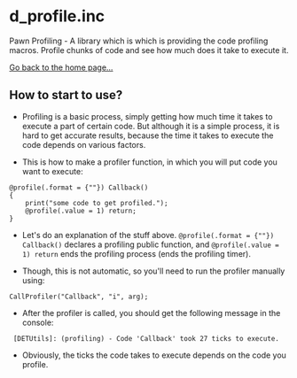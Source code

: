 # d_profile.inc
Pawn Profiling - A library which is which is providing the code profiling macros. Profile chunks of code and see how much does it take to execute it.

[Go back to the home page...](../README.md)

## How to start to use?

- Profiling is a basic process, simply getting how much time it takes to execute a part of certain code. But although it is a simple process, it is hard to get accurate results, because the time it takes to execute the code depends on various factors.

- This is how to make a profiler function, in which you will put code you want to execute:
```pawn
@profile(.format = {""}) Callback()
{
	print("some code to get profiled.");
	@profile(.value = 1) return;
}
```

- Let's do an explanation of the stuff above. `@profile(.format = {""}) Callback()` declares a profiling public function, and `@profile(.value = 1) return` ends the profiling process (ends the profiling timer).

- Though, this is not automatic, so you'll need to run the profiler manually using:

```pawn
CallProfiler("Callback", "i", arg);
```

- After the profiler is called, you should get the following message in the console:

```
 [DETUtils]: (profiling) - Code 'Callback' took 27 ticks to execute.
```

- Obviously, the ticks the code takes to execute depends on the code you profile.
